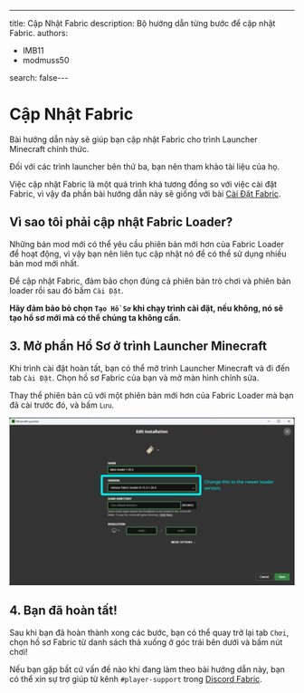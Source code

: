 ---
title: Cập Nhật Fabric
description: Bộ hướng dẫn từng bước để cập nhật Fabric.
authors:
  - IMB11
  - modmuss50

search: false---

# Cập Nhật Fabric

Bài hướng dẫn này sẽ giúp bạn cập nhật Fabric cho trình Launcher Minecraft chính thức.

Đối với các trình launcher bên thứ ba, bạn nên tham khảo tài liệu của họ.

Việc cập nhật Fabric là một quá trình khá tương đồng so với việc cài đặt Fabric, vì vậy đa phần bài hướng dẫn này sẽ giống với
bài [Cài Đặt Fabric](./installing-fabric).

## Vì sao tôi phải cập nhật Fabric Loader?

Những bản mod mới có thể yêu cầu phiên bản mới hơn của Fabric Loader để hoạt động, vì vậy bạn nên liên tục cập nhật nó để có thể sử dụng nhiều bản mod mới nhất.

<!-- Include steps from installing guide, no need to repeat them. -->

<!--@include: ./installing-fabric.md{12,41}-->

Để cập nhật Fabric, đảm bảo chọn đúng cả phiên bản trò chơi và phiên bản loader rồi sau đó bấm `Cài Đặt`.

**Hãy đảm bảo bỏ chọn `Tạo Hồ Sơ` khi chạy trình cài đặt, nếu không, nó sẽ tạo hồ sơ mới mà có thể chúng ta không cần.**

## 3. Mở phần Hồ Sơ ở trình Launcher Minecraft

Khi trình cài đặt hoàn tất, bạn có thể mở trình Launcher Minecraft và đi đến tab `Cài Đặt`. Chọn hồ sơ Fabric của bạn và mở màn hình chỉnh sửa.

Thay thể phiên bản cũ với một phiên bản mới hơn của Fabric Loader mà bạn đã cài trước đó, và bấm `Lưu`.

![Cập nhật phiên bản Fabric Loader ở trình Launcher Minecraft](/assets/players/updating-fabric.png)

## 4. Bạn đã hoàn tất!

Sau khi bạn đã hoàn thành xong các bước, bạn có thể quay trở lại tab `Chơi`, chọn hồ sơ Fabric từ danh sách thả xuống ở góc trái bên dưới và bấm nút chơi!

Nếu bạn gặp bất cứ vấn đề nào khi đang làm theo bài hướng dẫn này, bạn có thể xin sự trợ giúp từ kênh `#player-support` trong [Discord Fabric](https://discord.gg/v6v4pMv).
